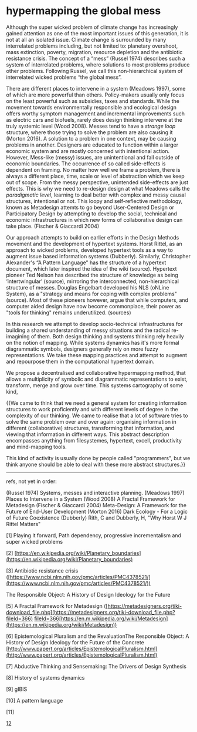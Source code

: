 # hypermapping the global mess

Although the super wicked problem of climate change has increasingly gained attention as one of the most important issues of this generation, it is not at all an isolated issue. Climate change is surrounded by many interrelated problems including, but not limited to: planetary overshoot, mass extinction, poverty, migration, resource depletion and the antibiotic resistance crisis. The concept of a “mess” (Russel 1974) describes such a system of interrelated problems, where solutions to most problems produce other problems. Following Russel, we call this non-hierarchical system of interrelated wicked problems “the global mess”.

There are different places to intervene in a system (Meadows 1997), some of which are more powerful than others. Policy-makers usually only focus on the least powerful such as subsidies, taxes and standards. While the movement towards environmentally responsible and ecological design offers worthy symptom management and incremental improvements such as electric cars and biofuels, rarely does design thinking intervene at the truly systemic level (Wood 2008). Messes tend to have a *strange loop* structure, where those trying to solve the problem are also causing it (Morton 2016). A solution to a problem in one context, may be causing problems in another. Designers are educated to function within a larger economic system and are mostly concerned with intentional action. However, Mess-like (messy) issues, are unintentional and fall outside of economic boundaries. The occurrence of so called side-effects is dependent on framing. No matter how well we frame a problem, there is always a different place, time, scale or level of abstraction which we keep out of scope. From the messy perspective, unintended side-effects are just effects. This is why we need to re-design design at what Meadows calls the *paradigmatic level*, learning to deal better with complex and messy causal structures, intentional or not. This loopy and self-reflective methodology, known as Metadesign attemts to go beyond User-Centered Design or Participatory Design by attempting to develop the social, technical and economic infrastructures in which new forms of collaborative design can take place. (Fischer & Giaccardi 2004)

Our approach attempts to build on earlier efforts in the Design Methods movement and the development of hypertext systems. Horst Rittel, as an approach to wicked problems, developed hypertext tools as a way to augment issue based information systems (Dubberly). Similarly, Christopher Alexander's “A Pattern Language" has the structure of a hypertext document, which later inspired the idea of the wiki (source). Hypertext pioneer Ted Nelson has described the structure of knowledge as being ‘intertwingular’ (source), mirroring the interconnected, non-hierarchical structure of messes. Douglas Engelbart developed his NLS (oNLine System), as a "strategy and means for coping with complex problems" (source). Most of these pioneers however, argue that while computers, and computer aided design have now become commonplace, their power as "tools for thinking" remains underutilized. (sources)

In this research we attempt to develop socio-technical infrastructures for building a shared understanding of messy situations and the radical re-imagining of them. Both design thinking and systems thinking rely heavily on the notion of mapping. While systems dynamics has it's more formal diagrammatic symbols, designers generally rely on more fuzzy representations. We take these mapping practices and attempt to augment and repourpose them in the computational hypertext domain.

We propose a decentralised and collaborative hypermapping method, that allows a multiplicity of symbolic and diagrammatic representations to exist, transform, merge and grow over time. This systems cartography of some kind,

{{We came to think that we need a general system for creating information structures to work proficiently and with different levels of degree in the complexity of our thinking. We came to realise that a lot of software tries to solve the same problem over and over again: organising information in different (collaborative) structures, transforming that information, and viewing that information in different ways. This abstract description encompasses anything from filesystemes, hypertext, excell, productivity and mind-mapping tools.

This kind of activity is usually done by people called "programmers", but we think anyone should be able to deal with these more abstract structures.}}

----
refs, not yet in order:

(Russel 1974) Systems, messes and interactive planning.
(Meadows 1997) Places to Intervene in a System
(Wood 2008) A Fractal Framework for Metadesign
(Fischer & Giaccardi 2004) Meta-Design: A Framework for the Future of End-User Development
(Morton 2016) Dark Ecology - For a Logic of Future Coexistence
(Dubberly) Rith, C and Dubberly, H, "Why Horst W J Rittel Matters"

[1] Playing it forward, Path dependency, progressive incrementalism and super wicked problems

[2] [https://en.wikipedia.org/wiki/Planetary_boundaries](https://en.wikipedia.org/wiki/Planetary_boundaries)

[3] Antibiotic resistance crisis ([https://www.ncbi.nlm.nih.gov/pmc/articles/PMC4378521/](https://www.ncbi.nlm.nih.gov/pmc/articles/PMC4378521/))

The Responsible Object: A History of Design Ideology for the Future

[5] A Fractal Framework for Metadesign ([https://metadesigners.org/tiki-download_file.php](https://metadesigners.org/tiki-download_file.php?fileId=366) []()[fileId=366](https://metadesigners.org/tiki-download_file.php?fileId=366)[https://en.m.wikipedia.org/wiki/Metadesign](https://en.m.wikipedia.org/wiki/Metadesign))

[6] Epistemological Pluralism and the RevaluationThe Responsible Object: A History of Design Ideology for the Future  of the Concrete [http://www.papert.org/articles/EpistemologicalPluralism.html](http://www.papert.org/articles/EpistemologicalPluralism.html)

[7] Abductive Thinking and Sensemaking: The Drivers of Design Synthesis

[8] History of systems dynamics

[9] gIBIS

[10] A pattern language

[11]

[12]([http://www.dougengelbart.org/colloquium/colloquium.html](http://www.dougengelbart.org/colloquium/colloquium.html))
